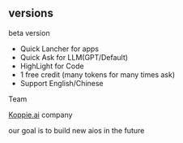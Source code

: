 ## versions

beta version

- Quick Lancher for apps
- Quick Ask for LLM(GPT/Default)
- HighLight for Code
- 1 free credit (many tokens for many times ask)
- Support English/Chinese

Team 

[Koppie.ai](http://Koppie.ai) company

our goal is to build new aios in the future
